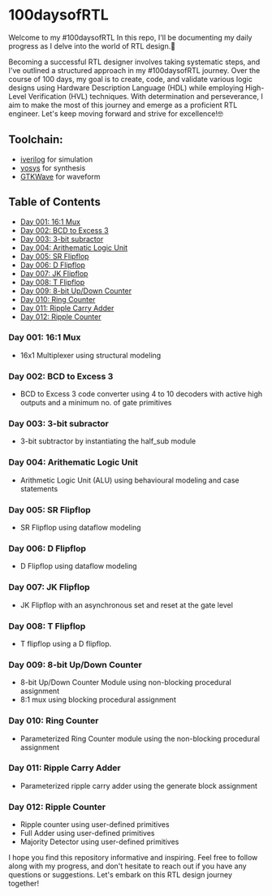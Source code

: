 # 100daysofRTL
Welcome to my #100daysofRTL In this repo, I'll be documenting my daily progress as I delve into the world of RTL design.🙌

Becoming a successful RTL designer involves taking systematic steps, and I've outlined a structured approach in my #100daysofRTL journey. 
Over the course of 100 days, my goal is to create, code, and validate various logic designs using Hardware Description Language (HDL) 
while employing High-Level Verification (HVL) techniques. With determination and perseverance, I aim to make the most of this journey and emerge as a proficient RTL engineer. 
Let's keep moving forward and strive for excellence!🤓


## Toolchain:

* [iverilog](http://iverilog.icarus.com/) for simulation
* [yosys](https://www.yosyshq.com/) for synthesis
* [GTKWave](https://gtkwave.sourceforge.net/) for waveform

## Table of Contents
- [Day 001: 16:1 Mux](https://github.com/Kanishk-K-U/100daysofRTL/tree/main/Day_001)
- [Day 002: BCD to Excess 3](https://github.com/Kanishk-K-U/100daysofRTL/tree/main/Day_001)
- [Day 003: 3-bit subractor](https://github.com/Kanishk-K-U/100daysofRTL/tree/main/Day_001)
- [Day 004: Arithematic Logic Unit](https://github.com/Kanishk-K-U/100daysofRTL/tree/main/Day_001)
- [Day 005: SR Flipflop](https://github.com/Kanishk-K-U/100daysofRTL/tree/main/Day_001)
- [Day 006: D Flipflop](https://github.com/Kanishk-K-U/100daysofRTL/tree/main/Day_001)
- [Day 007: JK Flipflop](https://github.com/Kanishk-K-U/100daysofRTL/tree/main/Day_001)
- [Day 008: T Flipflop](https://github.com/Kanishk-K-U/100daysofRTL/tree/main/Day_001)
- [Day 009: 8-bit Up/Down Counter](https://github.com/Kanishk-K-U/100daysofRTL/tree/main/Day_001)
- [Day 010: Ring Counter](https://github.com/Kanishk-K-U/100daysofRTL/tree/main/Day_001)
- [Day 011: Ripple Carry Adder](https://github.com/Kanishk-K-U/100daysofRTL/tree/main/Day_001)
- [Day 012: Ripple Counter](https://github.com/Kanishk-K-U/100daysofRTL/tree/main/Day_001)


### Day 001: 16:1 Mux
- 16x1 Multiplexer using structural modeling

### Day 002: BCD to Excess 3
- BCD to Excess 3 code converter using 4 to 10 decoders with active high outputs and a minimum no. of gate primitives

### Day 003: 3-bit subractor
- 3-bit subtractor by instantiating the half_sub module

### Day 004: Arithematic Logic Unit
- Arithmetic Logic Unit (ALU) using behavioural modeling and case statements

### Day 005: SR Flipflop
- SR Flipflop using dataflow modeling

### Day 006: D Flipflop
- D Flipflop using dataflow modeling

### Day 007: JK Flipflop
- JK Flipflop with an asynchronous set and reset at the gate level

### Day 008: T Flipflop
- T flipflop using a D flipflop.

### Day 009: 8-bit Up/Down Counter
- 8-bit Up/Down Counter Module using non-blocking procedural assignment
- 8:1 mux using blocking procedural assignment

### Day 010: Ring Counter
- Parameterized Ring Counter module using the non-blocking procedural assignment

### Day 011: Ripple Carry Adder
- Parameterized ripple carry adder using the generate block assignment

### Day 012: Ripple Counter
- Ripple counter using user-defined primitives
- Full Adder using user-defined primitives
- Majority Detector using user-defined primitives

I hope you find this repository informative and inspiring. Feel free to follow along with my progress, and don't hesitate to reach out if you have any questions or suggestions. 
Let's embark on this RTL design journey together!
